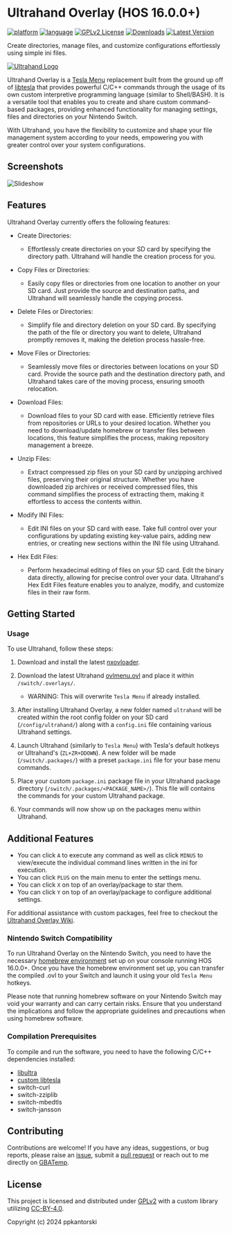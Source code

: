 # Ultrahand Overlay (HOS 16.0.0+)
[![platform](https://img.shields.io/badge/platform-Switch-898c8c?logo=C++.svg)](https://gbatemp.net/forums/nintendo-switch.283/)
[![language](https://img.shields.io/badge/language-C++-ba1632?logo=C++.svg)](https://github.com/topics/cpp)
[![GPLv2 License](https://img.shields.io/badge/license-GPLv2-blue.svg)](https://www.gnu.org/licenses/old-licenses/gpl-2.0.en.html)
[![Downloads](https://img.shields.io/github/downloads/ppkantorski/Ultrahand-Overlay/total?color=189c11)](https://github.com/ppkantorski/Ultrahand-Overlay/graphs/traffic)
[![Latest Version](https://img.shields.io/github/v/release/ppkantorski/Ultrahand-Overlay?label=latest%20version&color=6f42c1)](https://github.com/ppkantorski/Ultrahand-Overlay/releases)

Create directories, manage files, and customize configurations effortlessly using simple ini files.

[![Ultrahand Logo](.pics/banner.gif)](https://gbatemp.net/threads/ultrahand-overlay-the-fully-craft-able-overlay-executor.633560/)

Ultrahand Overlay is a [Tesla Menu](https://github.com/WerWolv/Tesla-Menu) replacement built from the ground up off of [libtesla](https://github.com/WerWolv/libtesla) that provides powerful C/C++ commands through the usage of its own custom interpretive programming language (similar to Shell/BASH).  It is a versatile tool that enables you to create and share custom command-based packages, providing enhanced functionality for managing settings, files and directories on your Nintendo Switch.

With Ultrahand, you have the flexibility to customize and shape your file management system according to your needs, empowering you with greater control over your system configurations.

## Screenshots
![Slideshow](https://gbatemp.net/attachments/ezgif-4-024e7852d3-gif.400949/)

## Features

Ultrahand Overlay currently offers the following features:

- Create Directories:
  - Effortlessly create directories on your SD card by specifying the directory path. Ultrahand will handle the creation process for you.

- Copy Files or Directories:
  - Easily copy files or directories from one location to another on your SD card. Just provide the source and destination paths, and Ultrahand will seamlessly handle the copying process.

- Delete Files or Directories:
  - Simplify file and directory deletion on your SD card. By specifying the path of the file or directory you want to delete, Ultrahand promptly removes it, making the deletion process hassle-free.

- Move Files or Directories:
  - Seamlessly move files or directories between locations on your SD card. Provide the source path and the destination directory path, and Ultrahand takes care of the moving process, ensuring smooth relocation.

- Download Files:
  - Download files to your SD card with ease. Efficiently retrieve files from repositories or URLs to your desired location. Whether you need to download/update homebrew or transfer files between locations, this feature simplifies the process, making repository management a breeze.

- Unzip Files:
  - Extract compressed zip files on your SD card by unzipping archived files, preserving their original structure. Whether you have downloaded zip archives or received compressed files, this command simplifies the process of extracting them, making it effortless to access the contents within.

- Modify INI Files:
  - Edit INI files on your SD card with ease. Take full control over your configurations by updating existing key-value pairs, adding new entries, or creating new sections within the INI file using Ultrahand.

- Hex Edit Files:
  - Perform hexadecimal editing of files on your SD card. Edit the binary data directly, allowing for precise control over your data. Ultrahand's Hex Edit Files feature enables you to analyze, modify, and customize files in their raw form.


## Getting Started

### Usage

To use Ultrahand, follow these steps:

1. Download and install the latest [nxovloader](https://github.com/WerWolv/nx-ovlloader).
2. Download the latest Ultrahand [ovlmenu.ovl](https://github.com/ppkantorski/Ultrahand-Overlay/releases/latest/download/ovlmenu.ovl) and place it within `/switch/.overlays/`.
    - WARNING: This will overwrite `Tesla Menu` if already installed.
3. After installing Ultrahand Overlay, a new folder named `ultrahand` will be created within the root config folder on your SD card (`/config/ultrahand/`) along with a `config.ini` file containing various Ultrahand settings.
4. Launch Ultrahand (similarly to `Tesla Menu`) with Tesla's default hotkeys or Ultrahand's (`ZL+ZR+DDOWN`).  A new folder will be made (`/switch/.packages/`) with a preset `package.ini` file for your base menu commands.

5. Place your custom `package.ini` package file in your Ultrahand package directory (`/switch/.packages/<PACKAGE_NAME>/`). This file will contains the commands for your custom Ultrahand package.
6. Your commands will now show up on the packages menu within Ultrahand.

## Additional Features
- You can click `A` to execute any command as well as click `MINUS` to view/execute the individual command lines written in the ini for execution.
- You can click `PLUS` on the main menu to enter the settings menu.
- You can click `X` on top of an overlay/package to star them.
- You can click `Y` on top of an overlay/package to configure additional settings.

For additional assistance with custom packages, feel free to checkout the [Ultrahand Overlay Wiki](https://github.com/ppkantorski/Ultrahand-Overlay/wiki).

### Nintendo Switch Compatibility
To run Ultrahand Overlay on the Nintendo Switch, you need to have the necessary [homebrew environment](https://github.com/Atmosphere-NX/Atmosphere) set up on your console running HOS 16.0.0+. Once you have the homebrew environment set up, you can transfer the compiled .ovl to your Switch and launch it using your old `Tesla Menu` hotkeys.

Please note that running homebrew software on your Nintendo Switch may void your warranty and can carry certain risks. Ensure that you understand the implications and follow the appropriate guidelines and precautions when using homebrew software.

### Compilation Prerequisites

To compile and run the software, you need to have the following C/C++ dependencies installed:

- [libultra](lib/libultra)
- [custom libtesla](lib/libtesla)
- switch-curl
- switch-zziplib
- switch-mbedtls
- switch-jansson


## Contributing

Contributions are welcome! If you have any ideas, suggestions, or bug reports, please raise an [issue](https://github.com/ppkantorski/Ultrahand-Overlay/issues/new/choose), submit a [pull request](https://github.com/ppkantorski/Ultrahand-Overlay/compare) or reach out to me directly on [GBATemp](https://gbatemp.net/threads/ultrahand-overlay-the-fully-craft-able-overlay-executor.633560/).

## License

This project is licensed and distributed under [GPLv2](LICENSE) with a custom library utilizing [CC-BY-4.0](SUB_LICENSE).

Copyright (c) 2024 ppkantorski
